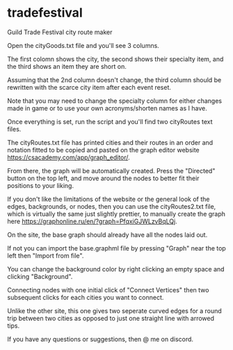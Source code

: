 # tradefestival
Guild Trade Festival city route maker

Open the cityGoods.txt file and you'll see 3 columns.

The first colomn shows the city, the second shows their specialty item, 
and the third shows an item they are short on.

Assuming that the 2nd column doesn't change, 
the third column should be rewritten 
with the scarce city item after each event reset.

Note that you may need to change the specialty column for either changes made in game 
or to use your own acronyms/shorten names as I have.

Once everything is set, run the script and you'll find two cityRoutes text files.

The cityRoutes.txt file has printed cities and their routes in an order and notation fitted 
to be copied and pasted on the graph editor website https://csacademy.com/app/graph_editor/.

From there, the graph will be automatically created. Press the "Directed" button on the top left, 
and move around the nodes to better fit their positions to your liking.

If you don't like the limitations of the website or the general look of the edges, backgrounds, or nodes, 
then you can use the cityRoutes2.txt file, which is virtually the same just slightly prettier, 
to manually create the graph here https://graphonline.ru/en/?graph=PfqxiGJWLzvBqLQj.

On the site, the base graph should already have all the nodes laid out. 

If not you can import the base.graphml file by pressing "Graph" near the top left then "Import from file".

You can change the background color by right clicking an empty space and clicking "Background".

Connecting nodes with one initial click of "Connect Vertices" 
then two subsequent clicks for each cities you want to connect.

Unlike the other site, this one gives two seperate curved edges for a round trip between two cities 
as opposed to just one straight line with arrowed tips.

If you have any questions or suggestions, then @ me on discord.
